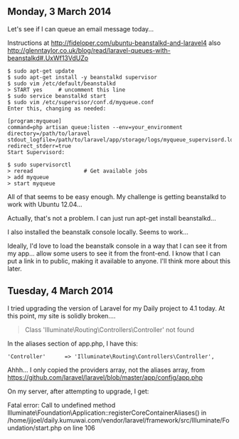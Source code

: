 Monday, 3 March 2014
------------------------------
Let's see if I can queue an email message today...

Instructions at http://fideloper.com/ubuntu-beanstalkd-and-laravel4
also http://glenntaylor.co.uk/blog/read/laravel-queues-with-beanstalkd#.UxWf13VdUZo

    $ sudo apt-get update
    $ sudo apt-get install -y beanstalkd supervisor
    $ sudo vim /etc/default/beanstalkd
    > START yes     # uncomment this line
    $ sudo service beanstalkd start
    $ sudo vim /etc/supervisor/conf.d/myqueue.conf
    Enter this, changing as needed:

    [program:myqueue]
    command=php artisan queue:listen --env=your_environment
    directory=/path/to/laravel
    stdout_logfile=/path/to/laravel/app/storage/logs/myqueue_supervisord.log
    redirect_stderr=true
    Start Supervisord:

    $ sudo supervisorctl
    > reread                # Get available jobs
    > add myqueue
    > start myqueue

All of that seems to be easy enough. My challenge is getting beanstalkd to work with Ubuntu 12.04...

Actually, that's not a problem. I can just run apt-get install beanstalkd...

I also installed the beanstalk console locally. Seems to work...

Ideally, I'd love to load the beanstalk console in a way that I can see it from my app... allow some users to see it from the front-end. I know that I can put a link in to public, making it available to anyone. I'll think more about this later.



Tuesday, 4 March 2014
--------------------------
I tried upgrading the version of Laravel for my Daily project to 4.1 today. At this point, my site is solidly broken....

> Class 'Illuminate\Routing\Controllers\Controller' not found

In the aliases section of app.php, I have this:

    'Controller'      => 'Illuminate\Routing\Controllers\Controller',

Ahhh... I only copied the providers array, not the aliases array, from https://github.com/laravel/laravel/blob/master/app/config/app.php


On my server, after attempting to upgrade, I get:

Fatal error: Call to undefined method Illuminate\Foundation\Application::registerCoreContainerAliases() in /home/jijoel/daily.kumuwai.com/vendor/laravel/framework/src/Illuminate/Foundation/start.php on line 106

